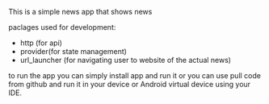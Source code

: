 This is a simple news app that shows news 

paclages used for development:
- http (for api)
- provider(for state management)
- url_launcher (for navigating user to website of the actual news)

to run the app you can simply install app and run it or you can use pull code from github and run it in your device or Android virtual device using your IDE.
